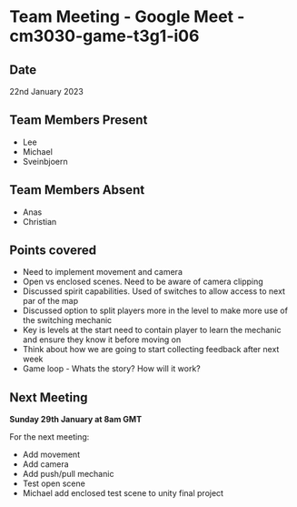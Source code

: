 # Team Meeting - Google Meet - cm3030-game-t3g1-i06

## Date
22nd January 2023

## Team Members Present
- Lee
- Michael
- Sveinbjoern

## Team Members Absent
- Anas
- Christian

## Points covered
- Need to implement movement and camera
- Open vs enclosed scenes. Need to be aware of camera clipping 
- Discussed spirit capabilities. Used of switches to allow access to next par of the map
- Discussed option to split players more in the level to make more use of the switching mechanic
- Key is levels at the start need to contain player to learn the mechanic and ensure they know it before moving on
- Think about how we are going to start collecting feedback after next week
- Game loop - Whats the story? How will it work?

## Next Meeting
**Sunday 29th January at 8am GMT**

For the next meeting:
- Add movement
- Add camera
- Add push/pull mechanic
- Test open scene 
- Michael add enclosed test scene to unity final project


